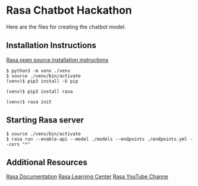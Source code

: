 # Rasa Chatbot Hackathon
Here are the files for creating the chatbot model.  

## Installation Instructions
[Rasa open source installation instructions](https://rasa.com/docs/rasa/installation/)

```
$ python3 -m venv ./venv
$ source ./venv/bin/activate
(venv)$ pip3 install -U pip

(venv)$ pip3 install rasa

(venv)$ rasa init
```

## Starting Rasa server
```
$ source ./venv/bin/activate
$ rasa run --enable-api --model ./models --endpoints ./endpoints.yml --cors "*"
```

## Additional Resources
[Rasa Documentation](https://rasa.com/docs/)
[Rasa Learning Center](https://learning.rasa.com/)
[Rasa YouTube Channe](https://www.youtube.com/channel/UCJ0V6493mLvqdiVwOKWBODQ                                                                                          )
